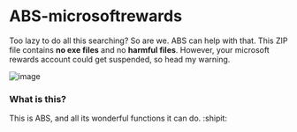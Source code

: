 # ABS-microsoftrewards
Too lazy to do all this searching? So are we.
ABS can help with that. This ZIP file contains **no exe files** and no **harmful files**. However, your microsoft rewards account
could get suspended, so head my warning.

![image](https://user-images.githubusercontent.com/109978676/203346443-1f14b94b-1387-467c-b8b0-f749f75ba0eb.png)
### What is this?
This is ABS, and all its wonderful functions it can do. :shipit:
